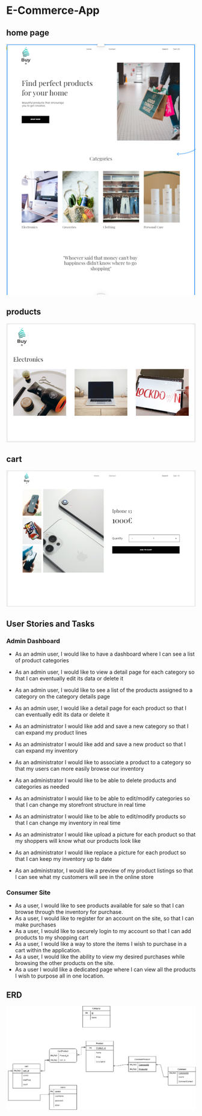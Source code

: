 # E-Commerce-App
## home page
![](./images/Home-page-buy-it.PNG)

## products
![](./images/detailed-products-buy-it.PNG)

## cart
![](./images/cart-buy-it.PNG)


## User Stories and Tasks

### Admin Dashboard
- As an admin user, I would like to have a dashboard where I can see a list of product categories

- As an admin user, I would like to view a detail page for each category so that I can eventually edit its data or delete it

- As an admin user, I would like to see a list of the products assigned to a category on the category details page

- As an admin user, I would like a detail page for each product so that I can eventually edit its data or delete it

- As an administrator I would like add and save a new category so that I can expand my product lines

- As an administrator I would like add and save a new product so that I can expand my inventory

- As an administrator I would like to associate a product to a category so that my users can more easily browse our inventory

- As an administrator I would like to be able to delete products and categories as needed

- As an administrator I would like to be able to edit/modify categories so that I can change my storefront structure in real time

- As an administrator I would like to be able to edit/modify products so that I can change my inventory in real time

- As an administrator I would like upload a picture for each product so that my shoppers will know what our products look like

- As an administrator I would like replace a picture for each product so that I can keep my inventory up to date

- As an administrator, I would like a preview of my product listings so that I can see what my customers will see in the online store

### Consumer Site
- As a user, I would like to see products available for sale so that I can browse through the inventory for purchase.
- As a user, I would like to register for an account on the site, so that I can make purchases
- As a user, I would like to securely login to my account so that I can add products to my shopping cart
- As a user, I would like a way to store the items I wish to purchase in a cart within the application.
- As a user, I would like the ability to view my desired purchases while browsing the other products on the site.
- As a user I would like a dedicated page where I can view all the products I wish to purpose all in one location.



## ERD

![](./images/lab-26.drawio.PNG)